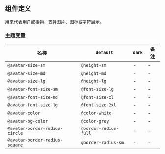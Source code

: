 ## 组件定义

用来代表用户或事物，支持图片、图标或字符展示。

### 主题变量

| 名称 | `default` | `dark` | 备注 |
| --- | --- | --- | --- |
| `@avatar-size-sm` | `@height-sm` | - | - |
| `@avatar-size-md` | `@height-md` | - | - |
| `@avatar-size-lg` | `@height-lg` | - | - |
| `@avatar-font-size-sm` | `@font-size-lg` | - | - |
| `@avatar-font-size-md` | `@font-size-xl` | - | - |
| `@avatar-font-size-lg` | `@font-size-2xl` | - | - |
| `@avatar-color` | `@color-white` | - | - |
| `@avatar-bg-color` | `@color-grey` | - | - |
| `@avatar-border-radius-circle` | `@border-radius-full` | - | - |
| `@avatar-border-radius-square` | `@border-radius-sm` | - | - |
